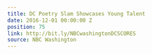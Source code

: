 ```yaml
---
title: DC Poetry Slam Showcases Young Talent
date: 2016-12-01 00:00:00 Z
position: 75
link: http://bit.ly/NBCwashingtonDCSCORES
source: NBC Washington
---
```


